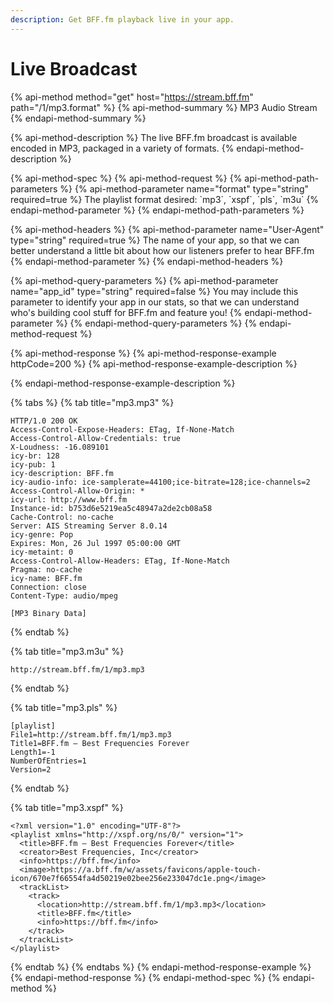 ```yaml
---
description: Get BFF.fm playback live in your app.
---
```


# Live Broadcast

{% api-method method="get" host="https://stream.bff.fm" path="/1/mp3.format" %}
{% api-method-summary %}
MP3 Audio Stream
{% endapi-method-summary %}

{% api-method-description %}
The live BFF.fm broadcast is available encoded in MP3, packaged in a variety of formats.
{% endapi-method-description %}

{% api-method-spec %}
{% api-method-request %}
{% api-method-path-parameters %}
{% api-method-parameter name="format" type="string" required=true %}
The playlist format desired: \`mp3\`, \`xspf\`, \`pls\`, \`m3u\`
{% endapi-method-parameter %}
{% endapi-method-path-parameters %}

{% api-method-headers %}
{% api-method-parameter name="User-Agent" type="string" required=true %}
The name of your app, so that we can better understand a little bit about how our listeners prefer to hear BFF.fm
{% endapi-method-parameter %}
{% endapi-method-headers %}

{% api-method-query-parameters %}
{% api-method-parameter name="app\_id" type="string" required=false %}
You may include this parameter to identify your app in our stats, so that we can understand who's building cool stuff for BFF.fm and feature you!
{% endapi-method-parameter %}
{% endapi-method-query-parameters %}
{% endapi-method-request %}

{% api-method-response %}
{% api-method-response-example httpCode=200 %}
{% api-method-response-example-description %}

{% endapi-method-response-example-description %}

{% tabs %}
{% tab title="mp3.mp3" %}
```http
HTTP/1.0 200 OK
Access-Control-Expose-Headers: ETag, If-None-Match
Access-Control-Allow-Credentials: true
X-Loudness: -16.089101
icy-br: 128
icy-pub: 1
icy-description: BFF.fm
icy-audio-info: ice-samplerate=44100;ice-bitrate=128;ice-channels=2
Access-Control-Allow-Origin: *
icy-url: http://www.bff.fm
Instance-id: b753d6e5219ea5c48947a2de2cb08a58
Cache-Control: no-cache
Server: AIS Streaming Server 8.0.14
icy-genre: Pop
Expires: Mon, 26 Jul 1997 05:00:00 GMT
icy-metaint: 0
Access-Control-Allow-Headers: ETag, If-None-Match
Pragma: no-cache
icy-name: BFF.fm
Connection: close
Content-Type: audio/mpeg

[MP3 Binary Data]
```
{% endtab %}

{% tab title="mp3.m3u" %}
```
http://stream.bff.fm/1/mp3.mp3

```
{% endtab %}

{% tab title="mp3.pls" %}
```
[playlist]
File1=http://stream.bff.fm/1/mp3.mp3
Title1=BFF.fm – Best Frequencies Forever
Length1=-1
NumberOfEntries=1
Version=2
```
{% endtab %}

{% tab title="mp3.xspf" %}
```markup
<?xml version="1.0" encoding="UTF-8"?>
<playlist xmlns="http://xspf.org/ns/0/" version="1">
  <title>BFF.fm – Best Frequencies Forever</title>
  <creator>Best Frequencies, Inc</creator>
  <info>https://bff.fm</info>
  <image>https://a.bff.fm/w/assets/favicons/apple-touch-icon/670e7f66554fa4d50219e02bee256e233047dc1e.png</image>
  <trackList>
    <track>
      <location>http://stream.bff.fm/1/mp3.mp3</location>
      <title>BFF.fm</title>
      <info>https://bff.fm</info>
    </track>
  </trackList>
</playlist>
```
{% endtab %}
{% endtabs %}
{% endapi-method-response-example %}
{% endapi-method-response %}
{% endapi-method-spec %}
{% endapi-method %}



